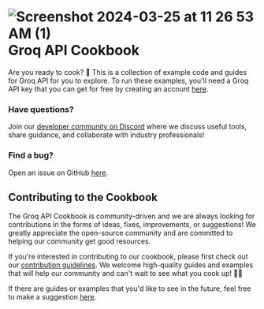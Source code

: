 # ![Screenshot 2024-03-25 at 11 26 53 AM (1)](https://github.com/groq/groq-api-cookbook/assets/139392640/5a8c486b-5444-455b-a83b-6d4c04874e77) Groq API Cookbook

Are you ready to cook? 🚀 This is a collection of example code and guides for Groq API for you to explore. To run these examples, you'll need a Groq API key that you can get for free by creating an account [here](https://console.groq.com/). 

### Have questions?
Join our [developer community on Discord](https://discord.com/invite/n8KtCjfAug) where we discuss useful tools, share guidance, and collaborate with industry professionals!

### Find a bug?
Open an issue on GitHub [here](https://github.com/groq/groq-api-cookbook/issues). 

## Contributing to the Cookbook
The Groq API Cookbook is community-driven and we are always looking for contributions in the forms of ideas, fixes, improvements, or suggestions! We greatly appreciate the open-source community and are committed to helping our community get good resources.

If you're interested in contributing to our cookbook, please first check out our [contribution guidelines](https://github.com/groq/groq-api-cookbook/blob/main/CONTRIBUTING.md). We welcome high-quality guides and examples that will help our community and can't wait to see what you cook up! 🧑‍🍳

If there are guides or examples that you'd like to see in the future, feel free to make a suggestion [here](https://github.com/groq/groq-api-cookbook/issues).
